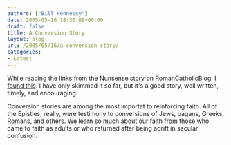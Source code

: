 ```yaml
---
authors: ["Bill Hennessy"]
date: 2005-05-16 18:30:09+00:00
draft: false
title: A Conversion Story
layout: blog
url: /2005/05/16/a-conversion-story/
categories:
- Latest
---
```


While reading the links from the Nunsense story on [RomanCatholicBlog](https://romancatholicblog.com), [I found this](https://kelidei.typepad.com/journey/).  I have only skimmed it so far, but it's a good story, well written, timely, and encouraging.

Conversion stories are among the most importat to reinforcing faith.  All of the Epistles, really, were testimony to conversions of Jews, pagans, Greeks, Romans, and others.  We learn so much about our faith from those who came to faith as adults or who returned after being adrift in secular confusion.   
